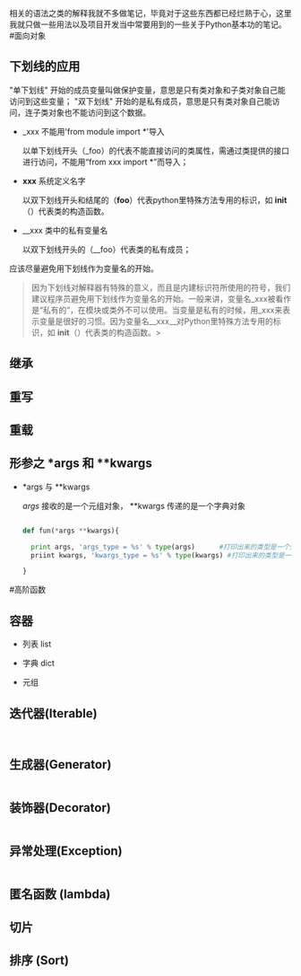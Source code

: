 相关的语法之类的解释我就不多做笔记，毕竟对于这些东西都已经烂熟于心，这里我就只做一些用法以及项目开发当中常要用到的一些关于Python基本功的笔记。
#面向对象
  
  
  ## 下划线的应用
  
  "单下划线" 开始的成员变量叫做保护变量，意思是只有类对象和子类对象自己能访问到这些变量；
  "双下划线" 开始的是私有成员，意思是只有类对象自己能访问，连子类对象也不能访问到这个数据。
  
  * _xxx  不能用'from module import *'导入
    
    以单下划线开头（_foo）的代表不能直接访问的类属性，需通过类提供的接口进行访问，不能用“from xxx import *”而导入；
  
  * __xxx__ 系统定义名字
    
    以双下划线开头和结尾的（__foo__）代表python里特殊方法专用的标识，如 __init__（）代表类的构造函数。
  
  * __xxx 类中的私有变量名
    
    以双下划线开头的（__foo）代表类的私有成员；

  应该尽量避免用下划线作为变量名的开始。

  > 因为下划线对解释器有特殊的意义，而且是内建标识符所使用的符号，我们建议程序员避免用下划线作为变量名的开始。一般来讲，变量名_xxx被看作是“私有的”，在模块或类外不可以使用。当变量是私有的时候，用_xxx来表示变量是很好的习惯。因为变量名__xxx__对Python里特殊方法专用的标识，如 __init__（）代表类的构造函数。>
  

  ## 继承
  
  ## 重写
  
  ## 重载
  
  ## 形参之 *args 和 **kwargs
  
  * *args 与 **kwargs
    
    *args* 接收的是一个元组对象， **kwargs 传递的是一个字典对象
    
    ```python
    
    def fun(*args **kwargs){
    
      print args, 'args_type = %s' % type(args)      #打印出来的类型是一个元组对象
      priint kwargs, 'kwargs_type = %s' % type(kwargs) #打印出来的类型是一个字典对象
    
    }
    
    ```  



#高阶函数

## 容器

  * 列表 list
  
  * 字典 dict
  
  * 元组  

## 迭代器(Iterable)
  
  ```python
    
  ```


## 生成器(Generator)

  ```python
  
  ```
  
## 装饰器(Decorator)

  ```python
  
  ```
  
## 异常处理(Exception)

  ```python
  
  ```
## 匿名函数 (lambda)

## 切片

## 排序 (Sort)

